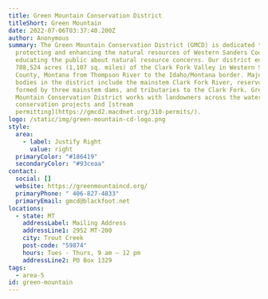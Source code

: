 ```yaml
---
title: Green Mountain Conservation District
titleShort: Green Mountain
date: 2022-07-06T03:37:40.200Z
author: Anonymous
summary: The Green Mountain Conservation District (GMCD) is dedicated to
  protecting and enhancing the natural resources of Western Sanders County and
  educating the public about natural resource concerns. Our district encompasses
  708,524 acres (1,107 sq. miles) of the Clark Fork Valley in Western Sanders
  County, Montana from Thompson River to the Idaho/Montana border. Major water
  bodies in the district include the mainstem Clark Fork River, reservoirs
  formed by three mainstem dams, and tributaries to the Clark Fork. Green
  Mountain Conservation District works with landowners across the watershed on
  conservation projects and [stream
  permitting](https://gmcd2.macdnet.org/310-permits/).
logo: /static/img/green-mountain-cd-logo.png
style:
  area:
    - label: Justify Right
      value: right
  primaryColor: "#186419"
  secondaryColor: "#93ceaa"
contact:
  social: []
  website: https://greenmountaincd.org/
  primaryPhone: " 406-827-4833"
  primaryEmail: gmcd@blackfoot.net
locations:
  - state: MT
    addressLabel: Mailing Address
    addressLine1: 2952 MT-200
    city: Trout Creek
    post-code: "59874"
    hours: Tues - Thurs, 9 am – 12 pm
    addressLine2: PO Box 1329
tags:
  - area-5
id: green-mountain
---
```

